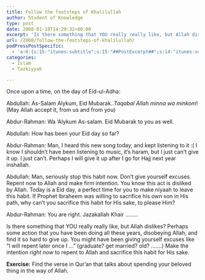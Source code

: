 ```yaml
---
title: Follow the footsteps of Khalilullah
author: Student of Knowledge
type: post
date: 2008-01-18T14:29:32+00:00
excerpt: 'Is there something that YOU really really like, but Allah dislikes?  Perhaps some action that you have been doing all these years, disobeying Allah, and find it so hard to give up. You might have been giving yourself excuses like "I will repent later once I ..." (graduate? get married? old? .......) Make the intention right now to repent to Allah and sacrifice this habit for His sake.'
url: /2008/follow-the-footsteps-of-khalilullah/
podPressPostSpecific:
  - 'a:6:{s:15:"itunes:subtitle";s:15:"##PostExcerpt##";s:14:"itunes:summary";s:15:"##PostExcerpt##";s:15:"itunes:keywords";s:17:"##WordPressCats##";s:13:"itunes:author";s:10:"##Global##";s:15:"itunes:explicit";s:2:"No";s:12:"itunes:block";s:2:"No";}'
categories:
  - Islam
  - Tazkiyyah

---
```

Once upon a time, on the day of Eid-ul-Adha:

Abdullah: As-Salam Alykum, Eid Mubarak.._Taqabal Allah minna wa minkom_! (May Allah accept it, from us and from you)

Abdur-Rahman: Wa &#8216;Alykum As-salam. Eid Mubarak to you as well.

Abdullah: How has been your Eid day so far?

Abdur-Rahman: Man, I heard this new song today, and kept listening to it :( I know I shouldn&#8217;t have been listening to music, it&#8217;s haram, but I just can&#8217;t give it up. I just can&#8217;t. Perhaps I will give it up after I go for Hajj next year inshallah.

Abdullah: Man, seriously stop this habit now. Don&#8217;t give yourself excuses. Repent now to Allah and make firm intention. You know this act is disliked by Allah. Today is a Eid day, a perfect time for you to make niyaah to leave this habit. If Prophet Ibraheem was willing to sacrifice his own son in His path, why can&#8217;t you sacrifice this habit for His sake, to please Him?

Abdur-Rahman: You are right. Jazakallah Khair &#8230;&#8230;..

Is there something that YOU really really like, but Allah dislikes? Perhaps some action that you have been doing all these years, disobeying Allah, and find it so hard to give up. You might have been giving yourself excuses like &#8220;I will repent later once I &#8230;&#8221; (graduate? get married? old? &#8230;&#8230;.) Make the intention _right now_ to repent to Allah and sacrifice this habit for His sake.

**Exercise:** Find the verse in Qur&#8217;an that talks about spending your beloved thing in the way of Allah.